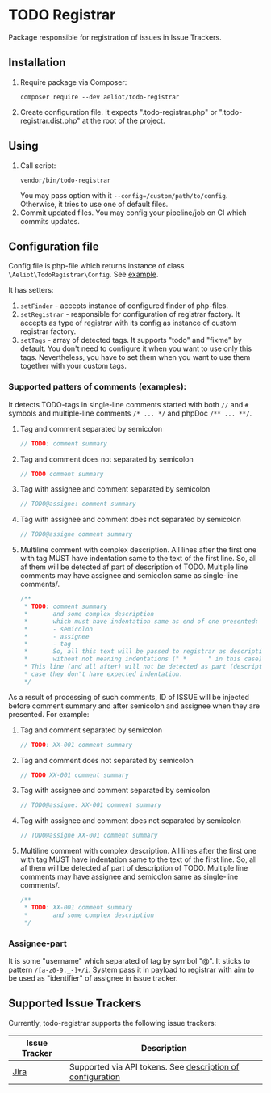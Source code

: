 # TODO Registrar

Package responsible for registration of issues in Issue Trackers.

## Installation

1. Require package via Composer:
   ```shell
   composer require --dev aeliot/todo-registrar
   ```
2. Create configuration file. It expects ".todo-registrar.php" or ".todo-registrar.dist.php" at the root of the project.

## Using

1. Call script:
   ```shell
   vendor/bin/todo-registrar
   ```
   You may pass option with it `--config=/custom/path/to/config`. Otherwise, it tries to use one of default files. 
2. Commit updated files. You may config your pipeline/job on CI which commits updates.

## Configuration file

Config file is php-file which returns instance of class `\Aeliot\TodoRegistrar\Config`. See [example](.todo-registrar.dist.php).

It has setters:
1. `setFinder` - accepts instance of configured finder of php-files.
2. `setRegistrar` - responsible for configuration of registrar factory. It accepts as type of registrar with its config
   as instance of custom registrar factory.
3. `setTags` - array of detected tags. It supports "todo" and "fixme" by default. 
   You don't need to configure it when you want to use only this tags. Nevertheless, you have to set them 
   when you want to use them together with your custom tags.

### Supported patters of comments (examples):

It detects TODO-tags in single-line comments started with both `//` and `#` symbols
and multiple-line comments `/* ... */` and phpDoc `/** ... **/`.

1. Tag and comment separated by semicolon
   ```php
   // TODO: comment summary
   ```
2. Tag and comment does not separated by semicolon
   ```php
   // TODO comment summary
   ```
3. Tag with assignee and comment separated by semicolon
   ```php
   // TODO@assigne: comment summary
   ```
4. Tag with assignee and comment does not separated by semicolon
   ```php
   // TODO@assigne comment summary
   ```
5. Multiline comment with complex description. All lines after the first one with tag MUST have indentation
   same to the text of the first line. So, all af them will be detected af part of description of TODO.
   Multiple line comments may have assignee and semicolon same as single-line comments/.
   ```php
   /**
    * TODO: comment summary
    *       and some complex description
    *       which must have indentation same as end of one presented:
    *       - semicolon
    *       - assignee
    *       - tag
    *       So, all this text will be passed to registrar as description
    *       without not meaning indentations (" *      " in this case).
    * This line (and all after) will not be detected as part (description) of "TODO"
    * case they don't have expected indentation.
    */
   ```

As a result of processing of such comments, ID of ISSUE will be injected before comment summary
and after semicolon and assignee when they are presented. For example:
1. Tag and comment separated by semicolon
   ```php
   // TODO: XX-001 comment summary
   ```
2. Tag and comment does not separated by semicolon
   ```php
   // TODO XX-001 comment summary
   ```
3. Tag with assignee and comment separated by semicolon
   ```php
   // TODO@assigne: XX-001 comment summary
   ```
4. Tag with assignee and comment does not separated by semicolon
   ```php
   // TODO@assigne XX-001 comment summary
   ```
5. Multiline comment with complex description. All lines after the first one with tag MUST have indentation
   same to the text of the first line. So, all af them will be detected af part of description of TODO.
   Multiple line comments may have assignee and semicolon same as single-line comments/.
   ```php
   /**
    * TODO: XX-001 comment summary
    *       and some complex description
    */
   ```

### Assignee-part

It is some "username" which separated of tag by symbol "@". It sticks to pattern `/[a-z0-9._-]+/i`.
System pass it in payload to registrar with aim to be used as "identifier" of assignee in issue tracker.

## Supported Issue Trackers

Currently, todo-registrar supports the following issue trackers:

| Issue Tracker                                   | Description                                                                                 |
|-------------------------------------------------|---------------------------------------------------------------------------------------------|
| [Jira](https://www.atlassian.com/software/jira) | Supported via API tokens. See [description of configuration](docs/registrar/jira/config.md) |
